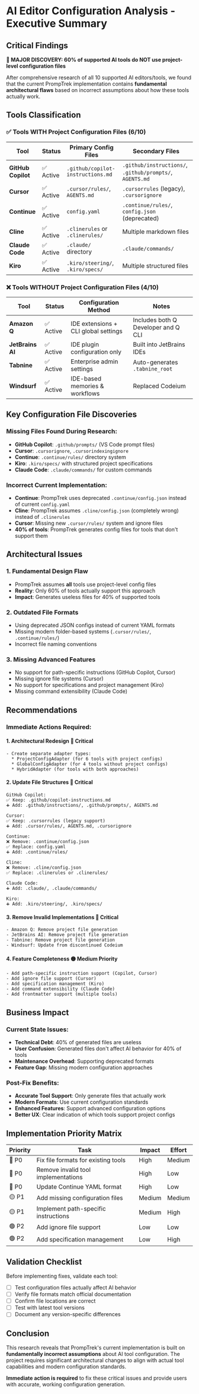 # AI Editor Configuration Analysis - Executive Summary

## Critical Findings

**🚨 MAJOR DISCOVERY: 60% of supported AI tools do NOT use project-level configuration files**

After comprehensive research of all 10 supported AI editors/tools, we found that the current PrompTrek implementation contains **fundamental architectural flaws** based on incorrect assumptions about how these tools actually work.

## Tools Classification

### ✅ Tools WITH Project Configuration Files (6/10)

| Tool | Status | Primary Config Files | Secondary Files |
|------|--------|---------------------|-----------------|
| **GitHub Copilot** | ✅ Active | `.github/copilot-instructions.md` | `.github/instructions/`, `.github/prompts/`, `AGENTS.md` |
| **Cursor** | ✅ Active | `.cursor/rules/`, `AGENTS.md` | `.cursorrules` (legacy), `.cursorignore` |
| **Continue** | ✅ Active | `config.yaml` | `.continue/rules/`, `config.json` (deprecated) |
| **Cline** | ✅ Active | `.clinerules` or `.clinerules/` | Multiple markdown files |
| **Claude Code** | ✅ Active | `.claude/` directory | `.claude/commands/` |
| **Kiro** | ✅ Active | `.kiro/steering/`, `.kiro/specs/` | Multiple structured files |

### ❌ Tools WITHOUT Project Configuration Files (4/10)

| Tool | Status | Configuration Method | Notes |
|------|--------|---------------------|-------|
| **Amazon Q** | ✅ Active | IDE extensions + CLI global settings | Includes both Q Developer and Q CLI |
| **JetBrains AI** | ✅ Active | IDE plugin configuration only | Built into JetBrains IDEs |
| **Tabnine** | ✅ Active | Enterprise admin settings | Auto-generates `.tabnine_root` |
| **Windsurf** | ✅ Active | IDE-based memories & workflows | Replaced Codeium |

## Key Configuration File Discoveries

### Missing Files Found During Research:
- **GitHub Copilot**: `.github/prompts/` (VS Code prompt files)
- **Cursor**: `.cursorignore`, `.cursorindexingignore`
- **Continue**: `.continue/rules/` directory system
- **Kiro**: `.kiro/specs/` with structured project specifications
- **Claude Code**: `.claude/commands/` for custom commands

### Incorrect Current Implementation:
- **Continue**: PrompTrek uses deprecated `.continue/config.json` instead of current `config.yaml`
- **Cline**: PrompTrek assumes `.cline/config.json` (completely wrong) instead of `.clinerules`
- **Cursor**: Missing new `.cursor/rules/` system and ignore files
- **40% of tools**: PrompTrek generates config files for tools that don't support them

## Architectural Issues

### 1. Fundamental Design Flaw
- PrompTrek assumes **all** tools use project-level config files
- **Reality**: Only 60% of tools actually support this approach
- **Impact**: Generates useless files for 40% of supported tools

### 2. Outdated File Formats
- Using deprecated JSON configs instead of current YAML formats
- Missing modern folder-based systems (`.cursor/rules/`, `.continue/rules/`)
- Incorrect file naming conventions

### 3. Missing Advanced Features
- No support for path-specific instructions (GitHub Copilot, Cursor)
- Missing ignore file systems (Cursor)
- No support for specifications and project management (Kiro)
- Missing command extensibility (Claude Code)

## Recommendations

### Immediate Actions Required:

#### 1. **Architectural Redesign** 🔴 Critical
```
- Create separate adapter types:
  * ProjectConfigAdapter (for 6 tools with project configs)
  * GlobalConfigAdapter (for 4 tools without project configs)
  * HybridAdapter (for tools with both approaches)
```

#### 2. **Update File Structures** 🔴 Critical
```
GitHub Copilot:
✅ Keep: .github/copilot-instructions.md
➕ Add: .github/instructions/, .github/prompts/, AGENTS.md

Cursor:
✅ Keep: .cursorrules (legacy support)  
➕ Add: .cursor/rules/, AGENTS.md, .cursorignore

Continue:
❌ Remove: .continue/config.json
✅ Replace: config.yaml
➕ Add: .continue/rules/

Cline:
❌ Remove: .cline/config.json  
✅ Replace: .clinerules or .clinerules/

Claude Code:
➕ Add: .claude/, .claude/commands/

Kiro:
➕ Add: .kiro/steering/, .kiro/specs/
```

#### 3. **Remove Invalid Implementations** 🔴 Critical
```
- Amazon Q: Remove project file generation
- JetBrains AI: Remove project file generation  
- Tabnine: Remove project file generation
- Windsurf: Update from discontinued Codeium
```

#### 4. **Feature Completeness** 🟡 Medium Priority
```
- Add path-specific instruction support (Copilot, Cursor)
- Add ignore file support (Cursor)  
- Add specification management (Kiro)
- Add command extensibility (Claude Code)
- Add frontmatter support (multiple tools)
```

## Business Impact

### Current State Issues:
- **Technical Debt**: 40% of generated files are useless
- **User Confusion**: Generated files don't affect AI behavior for 40% of tools
- **Maintenance Overhead**: Supporting deprecated formats
- **Feature Gap**: Missing modern configuration approaches

### Post-Fix Benefits:
- **Accurate Tool Support**: Only generate files that actually work
- **Modern Formats**: Use current configuration standards
- **Enhanced Features**: Support advanced configuration options
- **Better UX**: Clear indication of which tools support project configs

## Implementation Priority Matrix

| Priority | Task | Impact | Effort |
|----------|------|--------|---------|
| 🔴 P0 | Fix file formats for existing tools | High | Medium |
| 🔴 P0 | Remove invalid tool implementations | High | Low |
| 🔴 P0 | Update Continue YAML format | High | Low |
| 🟡 P1 | Add missing configuration files | Medium | Medium |
| 🟡 P1 | Implement path-specific instructions | Medium | High |
| 🟢 P2 | Add ignore file support | Low | Low |
| 🟢 P2 | Add specification management | Low | High |

## Validation Checklist

Before implementing fixes, validate each tool:
- [ ] Test configuration files actually affect AI behavior
- [ ] Verify file formats match official documentation
- [ ] Confirm file locations are correct
- [ ] Test with latest tool versions
- [ ] Document any version-specific differences

## Conclusion

This research reveals that PrompTrek's current implementation is built on **fundamentally incorrect assumptions** about AI tool configuration. The project requires significant architectural changes to align with actual tool capabilities and modern configuration standards.

**Immediate action is required** to fix these critical issues and provide users with accurate, working configuration generation.
